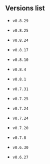 ## Versions list
- `v0.8.29`
- `v0.8.25`
- `v0.8.24`
- `v0.8.17`
- `v0.8.10`
- `v0.8.4`
- `v0.8.1`
- `v0.7.31`
- `v0.7.25`
- `v0.7.24`
- `v0.7.24`
- `v0.7.20`

- `v0.7.8`
- `v0.6.30`

- `v0.6.27`












